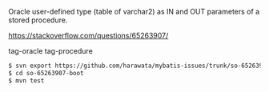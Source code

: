 Oracle user-defined type (table of varchar2) as IN and OUT parameters of a stored procedure.

https://stackoverflow.com/questions/65263907/

tag-oracle
tag-procedure

```sh
$ svn export https://github.com/harawata/mybatis-issues/trunk/so-65263907-boot
$ cd so-65263907-boot
$ mvn test
```
